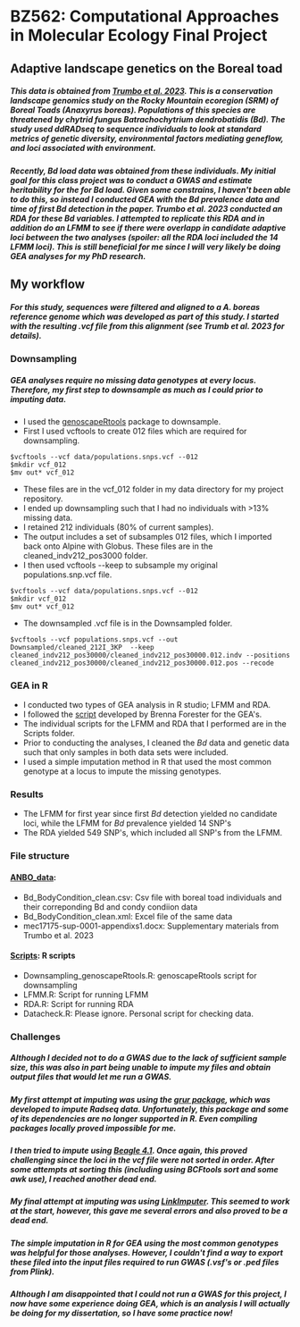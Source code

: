 # BZ562: Computational Approaches in Molecular Ecology Final Project
## Adaptive landscape genetics on the Boreal toad 

##### This data is obtained from [Trumbo et al. 2023](https://onlinelibrary.wiley.com/doi/full/10.1111/mec.17175). This is a conservation landscape genomics study on the Rocky Mountain ecoregion (SRM) of Boreal Toads (_Anaxyrus boreas_). Populations of this species are threatened by chytrid fungus _Batrachochytrium dendrobatidis_ (Bd). The study used ddRADseq to sequence individuals to look at standard metrics of genetic diversity, environmental factors mediating geneflow, and loci associated with environment. 
##### Recently, _Bd_ load data was obtained from these individuals. My initial goal for this class project was to conduct a GWAS and estimate heritability for the for _Bd_ load. Given some constrains, I haven't been able to do this, so instead I conducted GEA with the _Bd_ prevalence data and time of first _Bd_ detection in the paper. Trumbo et al. 2023 conducted an RDA for these _Bd_ variables. I attempted to replicate this RDA and in addition do an LFMM to see if there were overlapp in candidate adaptive loci between the two analyses (spoiler: all the RDA loci included the 14 LFMM loci). This is still beneficial for me since I will very likely be doing GEA analyses for my PhD research.

## My workflow
##### For this study, sequences were filtered and aligned to a _A. boreas_ reference genome which was developed as part of this study. I started with the resulting .vcf file from this alignment (see Trumb et al. 2023 for details). 
### Downsampling
##### GEA analyses require no missing data genotypes at every locus. Therefore, my first step to downsample as much as I could prior to imputing data.
* I used the [genoscapeRtools](https://github.com/eriqande/genoscapeRtools) package to downsample.
* First I used vcftools to create 012 files which are required for downsampling. 
```{}
$vcftools --vcf data/populations.snps.vcf --012
$mkdir vcf_012 
$mv out* vcf_012
```
* These files are in the vcf_012 folder in my data directory for my project repository.
* I ended up downsampling such that I had no individuals with >13% missing data.
* I retained 212 individuals (80% of current samples).
* The output includes a set of subsamples 012 files, which I imported back onto Alpine with Globus. These files are in the cleaned_indv212_pos3000 folder.
* I then used vcftools --keep to subsample my original populations.snp.vcf file. 
```{}
$vcftools --vcf data/populations.snps.vcf --012
$mkdir vcf_012 
$mv out* vcf_012
```
* The downsampled .vcf file is in the Downsampled folder.
```{}
$vcftools --vcf populations.snps.vcf --out Downsampled/cleaned_212I_3KP  --keep cleaned_indv212_pos30000/cleaned_indv212_pos30000.012.indv --positions cleaned_indv212_pos30000/cleaned_indv212_pos30000.012.pos --recode
```
### GEA in R
* I conducted two types of GEA analysis in R studio; LFMM and RDA.
* I followed the [script](https://bookdown.org/hhwagner1/LandGenCourse_book/WE_11.html#WE_11) developed by Brenna Forester for the GEA's.
* The individual scripts for the LFMM and RDA that I performed are in the Scripts folder.
* Prior to conducting the analyses, I cleaned the _Bd_ data and genetic data such that only samples in both data sets were included. 
* I used a simple imputation method in R that used the most common genotype at a locus to impute the missing genotypes.

### Results
* The LFMM for first year since first _Bd_ detection yielded no candidate loci, while the LFMM for _Bd_ prevalence yielded 14 SNP's
* The RDA yielded 549 SNP's, which included all SNP's from the LFMM.

### File structure
#### [ANBO_data](https://github.com/shanellewiks/ANBO_congen/tree/main/ANBO_data):
* Bd_BodyCondition_clean.csv: Csv file with boreal toad individuals and their correponding Bd and condy condiion data
* Bd_BodyCondition_clean.xml: Excel file of the same data 
* mec17175-sup-0001-appendixs1.docx: Supplementary materials from Trumbo et al. 2023

#### [Scripts](https://github.com/shanellewiks/ANBO_congen/tree/main/Scripts): R scripts
* Downsampling_genoscapeRtools.R: genoscapeRtools script for downsampling
* LFMM.R: Script for running LFMM
* RDA.R: Script for running RDA
* Datacheck.R: Please ignore. Personal script for checking data.


### Challenges
##### Although I decided not to do a GWAS due to the lack of sufficient sample size, this was also in part being unable to impute my files and obtain output files that would let me run a GWAS.
##### My first attempt at imputing was using the [grur package](https://thierrygosselin.github.io/grur/articles/rad_genomics_computer_setup.html), which was developed to impute Radseq data. Unfortunately, this package and some of its dependencies are no longer supported in R. Even compiling packages locally proved impossible for me. 
##### I then tried to impute using [Beagle 4.1](https://faculty.washington.edu/browning/beagle/b4_1.html). Once again, this proved challenging since the loci in the vcf file were not sorted in order. After some attempts at sorting this (including using BCFtools sort and some awk use), I reached another dead end. 
##### My final attempt at imputing was using [LinkImputer](https://bmcgenomics.biomedcentral.com/articles/10.1186/s12864-017-3873-5). This seemed to work at the start, however, this gave me several errors and also proved to be a dead end. 
##### The simple imputation in R for GEA using the most common genotypes was helpful for those analyses. However, I couldn't find a way to export these filed into the input files required to run GWAS (.vsf's or .ped files from Plink).
##### Although I am disappointed that I could not run a GWAS for this project, I now have some experience doing GEA, which is an analysis I will actually be doing for my dissertation, so I have some practice now!


